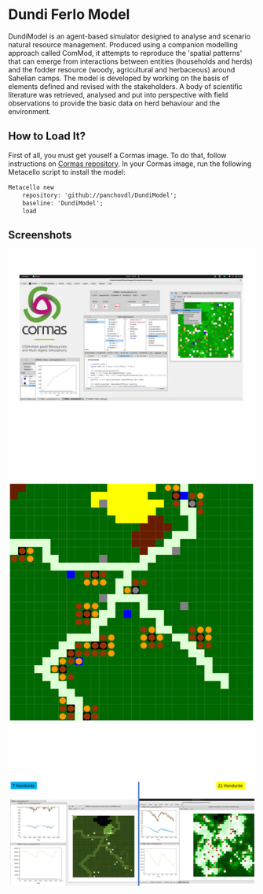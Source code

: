 # Dundi Ferlo Model

DundiModel is an agent-based simulator designed to analyse and scenario natural resource management. Produced using a companion modelling approach called ComMod, it attempts to reproduce the 'spatial patterns' that can emerge from interactions between entities (households and herds) and the fodder resource (woody, agricultural and herbaceous) around Sahelian camps. The model is developed by working on the basis of elements defined and revised with the stakeholders. A body of scientific literature was retrieved, analysed and put into perspective with field observations to provide the basic data on herd behaviour and the environment.


## How to Load It?

First of all, you must get youself a Cormas image. To do that, follow instructions on [Cormas repository](https://github.com/cormas/cormas?tab=readme-ov-file#standard-installation).
In your Cormas image, run the following Metacello script to install the model:

```st
Metacello new
    repository: 'github://panchovdl/DundiModel';
    baseline: 'DundiModel';
    load
```

## Screenshots

![](img/screenshot1.jpg)
![](img/screenshot2.png)
![](img/screenshot3.png)
